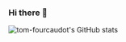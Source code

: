 ### Hi there 👋

![tom-fourcaudot's GitHub stats](https://github-readme-stats.vercel.app/api?username=tom-fourcaudot&show_icons=true&theme=transparent)

<!--
**tom-fourcaudot/tom-fourcaudot** is a ✨ _special_ ✨ repository because its `README.md` (this file) appears on your GitHub profile.

Here are some ideas to get you started:

- 🔭 I’m currently working on ...
- 🌱 I’m currently learning ...
- 👯 I’m looking to collaborate on ...
- 🤔 I’m looking for help with ...
- 💬 Ask me about ...
- 📫 How to reach me: ...
- 😄 Pronouns: ...
- ⚡ Fun fact: ...
-->
